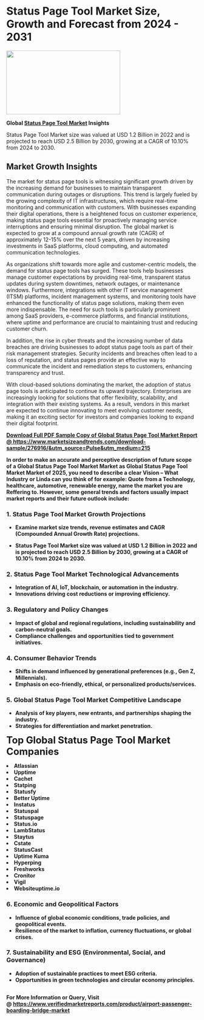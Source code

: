 <H1>Status Page Tool Market Size, Growth and Forecast from 2024 - 2031</H1><img class="aligncenter size-medium wp-image-584254" src="https://thirdeyenews.in/wp-content/uploads/2024/09/Global-Market-Research-300x168.jpeg" alt="" width="300" height="168" /><p><strong>Global&nbsp;<a href="https://www.marketsizeandtrends.com/download-sample/276916/&amp;utm_source=Pulse&amp;utm_medium=215">Status Page Tool Market</a> Insights</strong></p><p>Status Page Tool Market size was valued at USD 1.2 Billion in 2022 and is projected to reach USD 2.5 Billion by 2030, growing at a CAGR of 10.10% from 2024 to 2030.</p><p><!DOCTYPE html> <html lang="en"> <head> <meta charset="UTF-8"> <meta name="viewport" content="width=device-width, initial-scale=1.0"> <title>Status Page Tool Market Growth Insights</title> </head> <body> <h2>Market Growth Insights</h2> <p>The market for status page tools is witnessing significant growth driven by the increasing demand for businesses to maintain transparent communication during outages or disruptions. This trend is largely fueled by the growing complexity of IT infrastructures, which require real-time monitoring and communication with customers. With businesses expanding their digital operations, there is a heightened focus on customer experience, making status page tools essential for proactively managing service interruptions and ensuring minimal disruption. The global market is expected to grow at a compound annual growth rate (CAGR) of approximately 12-15% over the next 5 years, driven by increasing investments in SaaS platforms, cloud computing, and automated communication technologies.</p> <p><strong><a href="download_link_here" target="_blank"></a></strong></p> <p>As organizations shift towards more agile and customer-centric models, the demand for status page tools has surged. These tools help businesses manage customer expectations by providing real-time, transparent status updates during system downtimes, network outages, or maintenance windows. Furthermore, integrations with other IT service management (ITSM) platforms, incident management systems, and monitoring tools have enhanced the functionality of status page solutions, making them even more indispensable. The need for such tools is particularly prominent among SaaS providers, e-commerce platforms, and financial institutions, where uptime and performance are crucial to maintaining trust and reducing customer churn.</p> <p>In addition, the rise in cyber threats and the increasing number of data breaches are driving businesses to adopt status page tools as part of their risk management strategies. Security incidents and breaches often lead to a loss of reputation, and status pages provide an effective way to communicate the incident and remediation steps to customers, enhancing transparency and trust.</p> <p>With cloud-based solutions dominating the market, the adoption of status page tools is anticipated to continue its upward trajectory. Enterprises are increasingly looking for solutions that offer flexibility, scalability, and integration with their existing systems. As a result, vendors in this market are expected to continue innovating to meet evolving customer needs, making it an exciting sector for investors and companies looking to expand their digital footprint.</p> <p><strong><a href="more_info_link_here" target="_blank"></p><p><span class=""><strong>Download Full PDF Sample Copy of Global Status Page Tool Market Report</strong> @ <a href="https://www.marketsizeandtrends.com/download-sample/276916/&amp;utm_source=Pulse&amp;utm_medium=215" target="_blank">https://www.marketsizeandtrends.com/download-sample/276916/&amp;utm_source=Pulse&amp;utm_medium=215</a></span></p><p>In order to make an accurate and perceptive description of future scope of a Global&nbsp;Status Page Tool Market Market as Global&nbsp;Status Page Tool Market Market of 2025, you need to describe a clear Vision &ndash; What Industry or Linda can you think of for example: Quote from a Technology, healthcare, automotive, renewable energy, name the market you are Reffering to. However, some general trends and factors usually impact market reports and their future outlook include:</p><h3>1.&nbsp;<strong>Status Page Tool Market Growth Projections</strong></h3><ul><li>Examine market size trends, revenue estimates and CAGR (Compounded Annual Growth Rate) projections.</li><li><p>Status Page Tool Market size was valued at USD 1.2 Billion in 2022 and is projected to reach USD 2.5 Billion by 2030, growing at a CAGR of 10.10% from 2024 to 2030.</p></li></ul><h3>2.&nbsp;<strong>Status Page Tool Market Technological Advancements</strong></h3><ul><li>Integration of AI, IoT, blockchain, or automation in the industry.</li><li>Innovations driving cost reductions or improving efficiency.</li></ul><h3>3.&nbsp;<strong>Regulatory and Policy Changes</strong></h3><ul><li>Impact of global and regional regulations, including sustainability and carbon-neutral goals.</li><li>Compliance challenges and opportunities tied to government initiatives.</li></ul><h3>4.&nbsp;<strong>Consumer Behavior Trends</strong></h3><ul><li>Shifts in demand influenced by generational preferences (e.g., Gen Z, Millennials).</li><li>Emphasis on eco-friendly, ethical, or personalized products/services.</li></ul><h3>5.&nbsp;<strong>Global Status Page Tool Market Competitive Landscape</strong></h3><ul><li>Analysis of key players, new entrants, and partnerships shaping the industry.</li><li>Strategies for differentiation and market penetration.</li></ul><p data-pm-slice="1 1 []"><span style="color: inherit; font-family: inherit; font-size: 25px;">Top Global Status Page Tool Market Companies</span></p><div class="" data-test-id=""><p><li>Atlassian</li><li> Upptime</li><li> Cachet</li><li> Statping</li><li> Statusfy</li><li> Better Uptime</li><li> Instatus</li><li> Statuspal</li><li> Statuspage</li><li> Status.io</li><li> LambStatus</li><li> Staytus</li><li> Cstate</li><li> StatusCast</li><li> Uptime Kuma</li><li> Hyperping</li><li> Freshworks</li><li> Cronitor</li><li> Vigil</li><li> Websiteuptime.io</li></p></div><h3>6.&nbsp;<strong>Economic and Geopolitical Factors</strong></h3><ul><li>Influence of global economic conditions, trade policies, and geopolitical events.</li><li>Resilience of the market to inflation, currency fluctuations, or global crises.</li></ul><h3>7.&nbsp;<strong>Sustainability and ESG (Environmental, Social, and Governance)</strong></h3><ul><li>Adoption of sustainable practices to meet ESG criteria.</li><li>Opportunities in green technologies and circular economy principles.</li></ul><h2><strong style="font-size: 14px;">For More Information or Query, Visit @&nbsp;</strong><a style="background-color: #ffffff; font-size: 14px;" href="https://www.marketsizeandtrends.com/report/status-page-tool-market/" target="_blank">https://www.verifiedmarketreports.com/product/airport-passenger-boarding-bridge-market</a></h2>
